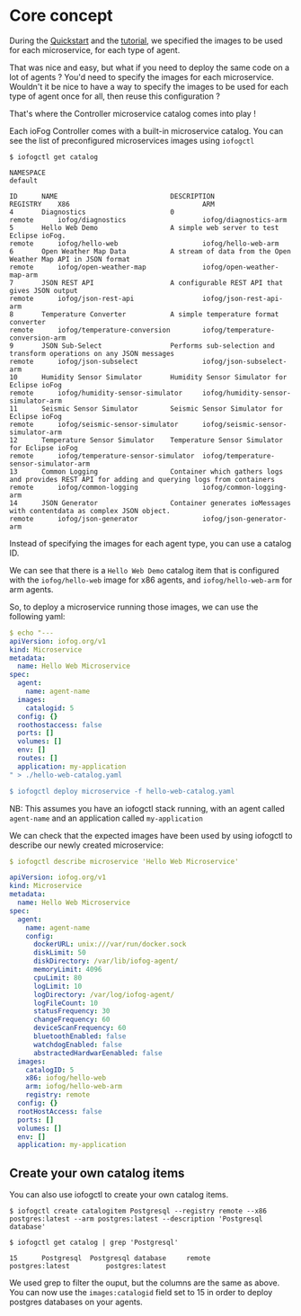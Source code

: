 # Core concept

During the [Quickstart](/docs/1.3.0/getting-started/quick-start.html) and the [tutorial](/docs/1.3.0/tutorial/introduction.html), we specified the images to be used for each microservice, for each type of agent.

That was nice and easy, but what if you need to deploy the same code on a lot of agents ? You'd need to specify the images for each microservice. Wouldn't it be nice to have a way to specify the images to be used for each type of agent once for all, then reuse this configuration ?

That's where the Controller microservice catalog comes into play !

Each ioFog Controller comes with a built-in microservice catalog. You can see the list of preconfigured microservices images using `iofogctl`

```console
$ iofogctl get catalog

NAMESPACE
default

ID		NAME				            DESCRIPTION											                                            REGISTRY	X86					                ARM
4		Diagnostics			            0												                                                remote		iofog/diagnostics			        iofog/diagnostics-arm
5		Hello Web Demo			        A simple web server to test Eclipse ioFog.							                            remote		iofog/hello-web				        iofog/hello-web-arm
6		Open Weather Map Data		    A stream of data from the Open Weather Map API in JSON format					                remote		iofog/open-weather-map			    iofog/open-weather-map-arm
7		JSON REST API			        A configurable REST API that gives JSON output							                        remote		iofog/json-rest-api			        iofog/json-rest-api-arm
8		Temperature Converter		    A simple temperature format converter								                            remote		iofog/temperature-conversion		iofog/temperature-conversion-arm
9		JSON Sub-Select			        Performs sub-selection and transform operations on any JSON messages				            remote		iofog/json-subselect			    iofog/json-subselect-arm
10		Humidity Sensor Simulator	    Humidity Sensor Simulator for Eclipse ioFog							                            remote		iofog/humidity-sensor-simulator		iofog/humidity-sensor-simulator-arm
11		Seismic Sensor Simulator	    Seismic Sensor Simulator for Eclipse ioFog							                            remote		iofog/seismic-sensor-simulator		iofog/seismic-sensor-simulator-arm
12		Temperature Sensor Simulator	Temperature Sensor Simulator for Eclipse ioFog							                        remote		iofog/temperature-sensor-simulator	iofog/temperature-sensor-simulator-arm
13		Common Logging			        Container which gathers logs and provides REST API for adding and querying logs from containers	remote		iofog/common-logging			    iofog/common-logging-arm
14		JSON Generator			        Container generates ioMessages with contentdata as complex JSON object.				            remote		iofog/json-generator			    iofog/json-generator-arm

```

Instead of specifying the images for each agent type, you can use a catalog ID.

We can see that there is a `Hello Web Demo` catalog item that is configured with the `iofog/hello-web` image for x86 agents, and `iofog/hello-web-arm` for arm agents.

So, to deploy a microservice running those images, we can use the following yaml:

```yaml
$ echo "---
apiVersion: iofog.org/v1
kind: Microservice
metadata:
  name: Hello Web Microservice
spec:
  agent:
    name: agent-name
  images:
    catalogid: 5
  config: {}
  roothostaccess: false
  ports: []
  volumes: []
  env: []
  routes: []
  application: my-application
" > ./hello-web-catalog.yaml

$ iofogctl deploy microservice -f hello-web-catalog.yaml
```

NB: This assumes you have an iofogctl stack running, with an agent called `agent-name` and an application called `my-application`

We can check that the expected images have been used by using iofogctl to describe our newly created microservice:

```yaml
$ iofogctl describe microservice 'Hello Web Microservice'

apiVersion: iofog.org/v1
kind: Microservice
metadata:
  name: Hello Web Microservice
spec:
  agent:
    name: agent-name
    config:
      dockerURL: unix:///var/run/docker.sock
      diskLimit: 50
      diskDirectory: /var/lib/iofog-agent/
      memoryLimit: 4096
      cpuLimit: 80
      logLimit: 10
      logDirectory: /var/log/iofog-agent/
      logFileCount: 10
      statusFrequency: 30
      changeFrequency: 60
      deviceScanFrequency: 60
      bluetoothEnabled: false
      watchdogEnabled: false
      abstractedHardwarEenabled: false
  images:
    catalogID: 5
    x86: iofog/hello-web
    arm: iofog/hello-web-arm
    registry: remote
  config: {}
  rootHostAccess: false
  ports: []
  volumes: []
  env: []
  application: my-application
```

## Create your own catalog items

You can also use iofogctl to create your own catalog items.

```console
$ iofogctl create catalogitem Postgresql --registry remote --x86 postgres:latest --arm postgres:latest --description 'Postgresql database'
```

```console
$ iofogctl get catalog | grep 'Postgresql'

15		Postgresql	Postgresql database		remote		postgres:latest			postgres:latest
```

We used grep to filter the ouput, but the columns are the same as above. You can now use the `images:catalogid` field set to 15 in order to deploy postgres databases on your agents.

